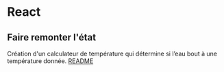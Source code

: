 # React

## Faire remonter l'état

Création d'un calculateur de température qui détermine si l’eau bout à une température donnée. 
[README](convert.jsx)